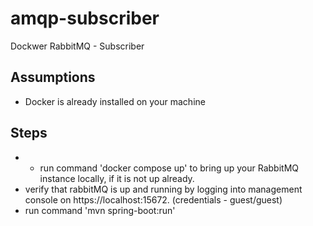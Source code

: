 # amqp-subscriber
Dockwer RabbitMQ - Subscriber 

## Assumptions
 - Docker is already installed on your machine

 ## Steps
 - - run command 'docker compose up' to bring up your RabbitMQ instance locally, if it is not up already.
 - verify that rabbitMQ is up and running by logging into management console on https://localhost:15672. (credentials - guest/guest)
 - run command 'mvn spring-boot:run'
